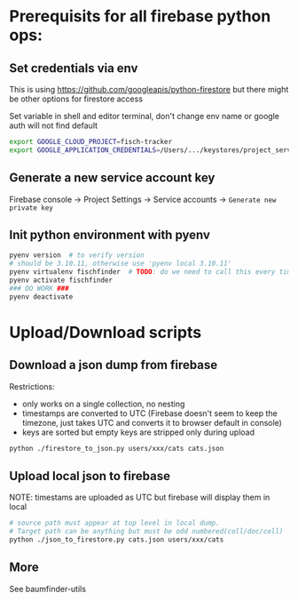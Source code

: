 
# Prerequisits for all firebase python ops:
## Set credentials via env

This is using https://github.com/googleapis/python-firestore but there might be other options for firestore access

Set variable in shell and editor terminal, don't change env name or google auth will not find default

```bash
export GOOGLE_CLOUD_PROJECT=fisch-tracker
export GOOGLE_APPLICATION_CREDENTIALS=/Users/.../keystores/project_service_account.json
```

## Generate a new service account key

Firebase console -> Project Settings -> Service accounts -> `Generate new private key`

## Init python environment with pyenv

```bash
pyenv version  # to verify version
# should be 3.10.11, otherwise use 'pyenv local 3.10.11'
pyenv virtualenv fischfinder  # TODO: do we need to call this every time?
pyenv activate fischfinder
### DO WORK ###
pyenv deactivate
```

# Upload/Download scripts

## Download a json dump from firebase

Restrictions:

* only works on a single collection, no nesting
* timestamps are converted to UTC (Firebase doesn't seem to keep the timezone, just takes UTC and converts it to browser default in console)
* keys are sorted but empty keys are stripped only during upload

```bash
python ./firestore_to_json.py users/xxx/cats cats.json
```

## Upload local json to firebase

NOTE: timestams are uploaded as UTC but firebase will display them in local 

```bash
# source path must appear at top level in local dump. 
# Target path can be anything but must be odd numbered(coll/doc/coll)
python ./json_to_firestore.py cats.json users/xxx/cats
```

## More 

See baumfinder-utils
